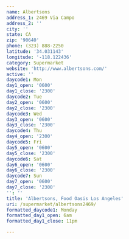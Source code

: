 ```yaml
---
name: Albertsons
address_1: 2469 Via Campo
address_2: ''
city: ''
state: CA
zip: '90640'
phone: (323) 888-2250
latitude: '34.031143'
longitude: '-118.122436'
category: Supermarket
website: 'http://www.albertsons.com/'
active: ''
daycode1: Mon
day1_open: '0600'
day1_close: '2300'
daycode2: Tue
day2_open: '0600'
day2_close: '2300'
daycode3: Wed
day3_open: '0600'
day3_close: '2300'
daycode4: Thu
day4_open: '2300'
daycode5: Fri
day5_open: '0600'
day5_close: '2300'
daycode6: Sat
day6_open: '0600'
day6_close: '2300'
daycode7: Sun
day7_open: '0600'
day7_close: '2300'
'': ''
title: 'Albertsons, Food Oasis Los Angeles'
uri: /supermarket/albertsons2469/
formatted_daycode1: Monday
formatted_day1_open: 6am
formatted_day1_close: 11pm

---
```

